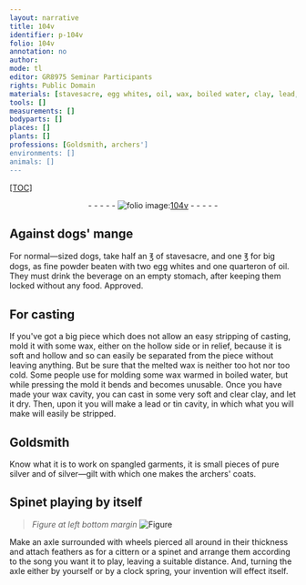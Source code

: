 ```yaml
---
layout: narrative
title: 104v
identifier: p-104v
folio: 104v
annotation: no
author:
mode: tl
editor: GR8975 Seminar Participants
rights: Public Domain
materials: [stavesacre, egg whites, oil, wax, boiled water, clay, lead, tin, silver, silver-gilt]
tools: []
measurements: []
bodyparts: []
places: []
plants: []
professions: [Goldsmith, archers']
environments: []
animals: []
---
```


<p><a href="{{ site.baseurl }}/diplomatic/">[TOC]</a></p><div class="folio" align="center">- - - - - <a href="http://gallica.bnf.fr/ark:/12148/btv1b10500001g/f214.image" target="_blank"><img src="https://cu-mkp.github.io/2017-workshop-edition/assets/photo-icon.png" alt="folio image: " style="display:inline-block; margin-bottom:-3px;"/>104v</a> - - - - - </div>  
  

## Against dogs' mange

 
For normal—sized dogs, take half an ℥ of <span class="m">stavesacre</span>, and one ℥ for big dogs, as fine powder beaten with two <span class="m">egg whites</span> and one quarteron of <span class="m">oil</span>. They must drink the beverage on an empty stomach, after keeping them locked without any food. Approved.
 
 
  

## For casting

 
If you've got a big piece which does not allow an easy stripping of casting, mold it with some <span class="m">wax</span>, either on the hollow side or in relief, because it is soft and hollow and so can easily be separated from the piece without leaving anything. But be sure that the melted <span class="m">wax</span> is neither too hot nor too cold. Some people use for molding some <span class="m">wax</span> warmed in <span class="m">boiled water</span>, but while pressing the mold it bends and becomes unusable. Once you have made your <span class="m">wax</span> cavity, you can cast in some very soft and clear <span class="m">clay</span>, and let it dry. Then, upon it you will make a <span class="m">lead</span> or <span class="m">tin</span> cavity, in which what you will make will easily be stripped.
 
 
  

## <span class="pro">Goldsmith</span>

 
Know what it is to work on spangled garments, it is small pieces of pure <span class="m">silver</span> and of <span class="m">silver—gilt</span> with which one makes the <span class="pro">archers'</span> coats.
 
 
  

## Spinet playing by itself

 
> *Figure*
> *at left bottom margin*
> <a href="https://drive.google.com/open?id=0B9-oNrvWdlO5cWFSaUU5a2R6N2s" target="_blank"><img src="https://cu-mkp.github.io/GR8975-edition/assets/photo-icon.png" alt="Figure" style="display:inline-block; margin-bottom:-3px;"/></a>
 
Make an axle surrounded with wheels pierced all around in their thickness and attach feathers as for a cittern or a spinet and arrange them according to the song you want it to play, leaving a suitable distance. And, turning the axle either by yourself or by a clock spring, your invention will effect itself.
 
